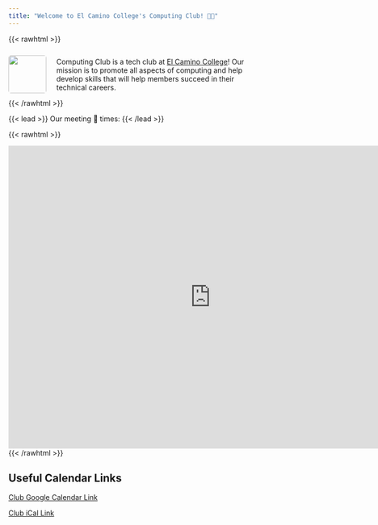 ```yaml
---
title: "Welcome to El Camino College's Computing Club! 🧑‍💻"
---
```


{{< rawhtml >}}
<div style="display: flex; align-items: center; gap: 20px">
    <img style="border-radius: 5px;" src="/website/images/club-logo.png" width='75px' />
    <p>Computing Club is a tech club at <a href='https://www.elcamino.edu/'>El Camino College</a>! Our mission is to promote all aspects of computing and help develop skills that will help members succeed in their technical careers.</p>
</div>
{{< /rawhtml >}}

{{< lead >}}
Our meeting 📅 times:
{{< /lead >}}

{{< rawhtml >}}
<iframe src="https://calendar.google.com/calendar/embed?src=16f294b6757750664702df9468ace52f253ea7c54166466bf8a5f413cb7b1237%40group.calendar.google.com&ctz=America%2FLos_Angeles" style="border: 0" width="800" height="600" frameborder="0" scrolling="no"></iframe>
{{< /rawhtml >}}

## Useful Calendar Links

[Club Google Calendar Link](https://calendar.google.com/calendar/u/0?cid=MTZmMjk0YjY3NTc3NTA2NjQ3MDJkZjk0NjhhY2U1MmYyNTNlYTdjNTQxNjY0NjZiZjhhNWY0MTNjYjdiMTIzN0Bncm91cC5jYWxlbmRhci5nb29nbGUuY29t)

[Club iCal Link](https://calendar.google.com/calendar/ical/16f294b6757750664702df9468ace52f253ea7c54166466bf8a5f413cb7b1237%40group.calendar.google.com/public/basic.ics)
